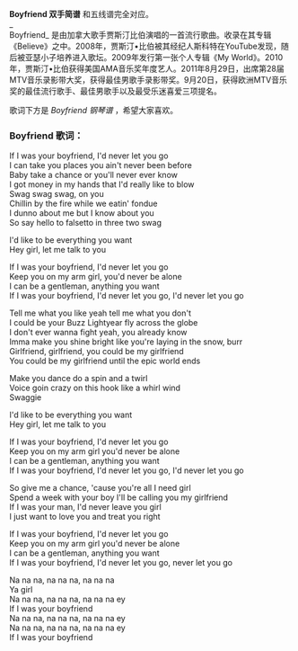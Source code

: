 

**Boyfriend 双手简谱** 和五线谱完全对应。  
_  
Boyfriend_
是由加拿大歌手贾斯汀比伯演唱的一首流行歌曲。收录在其专辑《Believe》之中。2008年，贾斯汀•比伯被其经纪人斯科特在YouTube发现，随后被亚瑟小子培养进入歌坛。2009年发行第一张个人专辑《My
World》。2010年，贾斯汀•比伯获得美国AMA音乐奖年度艺人。2011年8月29日，出席第28届MTV音乐录影带大奖，获得最佳男歌手录影带奖。9月20日，获得欧洲MTV音乐奖的最佳流行歌手、最佳男歌手以及最受乐迷喜爱三项提名。  
  
歌词下方是 _Boyfriend 钢琴谱_ ，希望大家喜欢。

### Boyfriend 歌词：

If I was your boyfriend, I'd never let you go  
I can take you places you ain't never been before  
Baby take a chance or you'll never ever know  
I got money in my hands that I'd really like to blow  
Swag swag swag, on you  
Chillin by the fire while we eatin' fondue  
I dunno about me but I know about you  
So say hello to falsetto in three two swag

I'd like to be everything you want  
Hey girl, let me talk to you

If I was your boyfriend, I'd never let you go  
Keep you on my arm girl, you'd never be alone  
I can be a gentleman, anything you want  
If I was your boyfriend, I'd never let you go, I'd never let you go

Tell me what you like yeah tell me what you don't  
I could be your Buzz Lightyear fly across the globe  
I don't ever wanna fight yeah, you already know  
Imma make you shine bright like you're laying in the snow, burr  
Girlfriend, girlfriend, you could be my girlfriend  
You could be my girlfriend until the epic world ends

Make you dance do a spin and a twirl  
Voice goin crazy on this hook like a whirl wind  
Swaggie

I'd like to be everything you want  
Hey girl, let me talk to you

If I was your boyfriend, I'd never let you go  
Keep you on my arm girl you'd never be alone  
I can be a gentleman, anything you want  
If I was your boyfriend, I'd never let you go, I'd never let you go

So give me a chance, 'cause you're all I need girl  
Spend a week with your boy I'll be calling you my girlfriend  
If I was your man, I'd never leave you girl  
I just want to love you and treat you right

If I was your boyfriend, I'd never let you go  
Keep you on my arm girl you'd never be alone  
I can be a gentleman, anything you want  
If I was your boyfriend, I'd never let you go, never let you go

Na na na, na na na, na na na  
Ya girl  
Na na na, na na na, na na na ey  
If I was your boyfriend  
Na na na, na na na, na na na ey  
Na na na, na na na, na na na ey  
If I was your boyfriend

